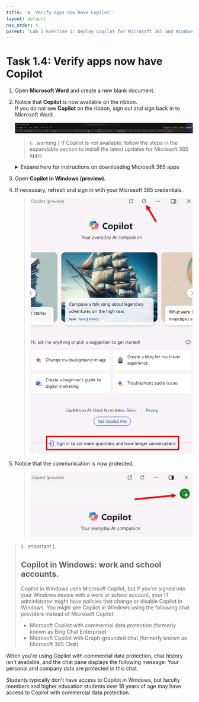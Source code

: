 ```yaml
---
title: '4. Verify apps now have Copilot '
layout: default
nav_order: 4
parent: 'Lab 1 Exercise 1: Deploy Copilot for Microsoft 365 and Windows Copilot'
---
```


# Task 1.4: Verify apps now have Copilot 

1. Open **Microsoft Word** and create a new blank document. 

1. Notice that **Copilot** is now available on the ribbon.  
If you do not see **Copilot** on the ribbon, sign out and sign back in to Microsoft Word.

   ![b6.jpg](../media/lab1/b6.jpg)

   > {: .warning } If Copilot is not available, follow the steps in the expandable section to install the latest updates for Microsoft 365 apps.
  
      <details markdown="block">
           

   <summary>Expand here for instructions on downloading Microsoft 365 apps</summary>
            

   1. Open a new browser tab and go to Microsoft 365 at [https://www.microsoft365.com](https://www.microsoft365.com).


   1. If necessary, sign in with your Microsoft 365 credentials.

   1. On the Home page, select **Install and more**.

         ![b9.jpg](../media/lab1/b9.jpg)    

   1. Select **Install Microsoft 365 apps**.

   1. Under **Office apps & devices**, select the **32-bit** version, and then select **Install Office** to initiate the download.

   1. After the download is complete, run the **OfficeSetup** installation.  
                 Wait several minutes for the installation to complete.

       ![11a.jpg](../media/lab1/11a.jpg)

    1. Select **Close**.

       ![12a.jpg](../media/lab1/12a.jpg)

    1. Go to **Settings** > **Apps** > **Installed apps**.

    1. Verify that the following apps are listed:

        - **Microsoft 365 (Office)**
        - **Microsoft 365 Apps for enterprise**

    1. Close the **Settings** window.

     </details>
  
 1. Open **Copilot in Windows (preview)**.

 1. If necessary, refresh and sign in with your Microsoft 365 credentials.

    >![CopilotinWindowsSignIn.jpg](../media/Updates/CopilotinWindowsSignIn.jpg "Copilot in Windows page with Refresh and Sign in options highlighted")

 1. Notice that the communication is now protected.

    >![CommercialDataProtectionIcon2.jpg](../media/Updates/CommercialDataProtectionIcon2.jpg "Copilot in Windows Commercial Data Protection shield icon highlighted")

>{: .important }
> ## Copilot in Windows: work and school accounts.
>
> Copilot in Windows uses Microsoft Copilot, but if you're signed into your Windows device with a work or school account, your IT administrator might have policies that change or disable Copilot in Windows. You might see Copilot in Windows using the following chat providers instead of Microsoft Copilot:
> - Microsoft Copilot with commercial data protection (formerly known as Bing Chat Enterprise)
> - Microsoft Copilot with Graph-grounded chat (formerly known as Microsoft 365 Chat) 
>
When you're using Copilot with commercial data protection, chat history isn't available, and the chat pane displays the following message: Your personal and company data are protected in this chat. 
>
Students typically don't have access to Copilot in Windows, but faculty members and higher education students over 18 years of age may have access to Copilot with commercial data protection.

